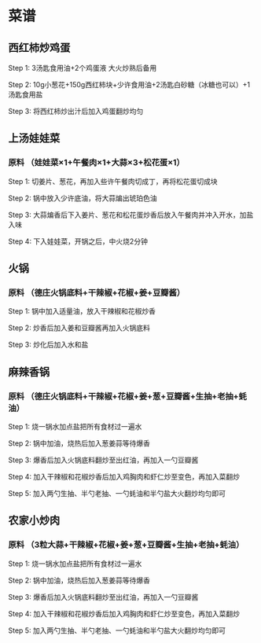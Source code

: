 # 菜谱

## 西红柿炒鸡蛋

Step 1: 3汤匙食用油+2个鸡蛋液 大火炒熟后备用

Step 2: 10g小葱花+150g西红柿块+少许食用油+2汤匙白砂糖（冰糖也可以）+1汤匙食用盐

Step 3: 将西红柿炒出汁后加入鸡蛋翻炒均匀


## 上汤娃娃菜

### 原料 （娃娃菜×1+午餐肉×1+大蒜×3+松花蛋×1）

Step 1: 切姜片、葱花，再加入些许午餐肉切成丁，再将松花蛋切成块

Step 2: 锅中放入少许底油，将大蒜煸出琥珀色油

Step 3: 大蒜煸香后下入姜片、葱花和松花蛋炒香后放入午餐肉并冲入开水，加盐入味

Step 4: 下入娃娃菜，开锅之后，中火烧2分钟


## 火锅

### 原料 （德庄火锅底料+干辣椒+花椒+姜+豆瓣酱）

Step 1: 锅中加入适量油，放入干辣椒和花椒炒香

Step 2: 炒香后加入姜和豆瓣酱再加入火锅底料

Step 3: 炒化后加入水和盐



## 麻辣香锅

### 原料 （德庄火锅底料+干辣椒+花椒+姜+葱+豆瓣酱+生抽+老抽+蚝油）

Step 1: 烧一锅水加点盐把所有食材过一遍水

Step 2: 锅中加油，烧热后加入葱姜蒜等待爆香

Step 3: 爆香后加入火锅底料翻炒至出红油，再加入一勺豆瓣酱

Step 4: 加入干辣椒和花椒炒香后加入鸡胸肉和虾仁炒至变色，再加入菜翻炒

Step 5: 加入两勺生抽、半勺老抽、一勺蚝油和半勺盐大火翻炒均匀即可



## 农家小炒肉

### 原料 （3粒大蒜+干辣椒+花椒+姜+葱+豆瓣酱+生抽+老抽+蚝油）

Step 1: 烧一锅水加点盐把所有食材过一遍水

Step 2: 锅中加油，烧热后加入葱姜蒜等待爆香

Step 3: 爆香后加入火锅底料翻炒至出红油，再加入一勺豆瓣酱

Step 4: 加入干辣椒和花椒炒香后加入鸡胸肉和虾仁炒至变色，再加入菜翻炒

Step 5: 加入两勺生抽、半勺老抽、一勺蚝油和半勺盐大火翻炒均匀即可


